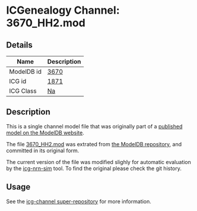 # ICGenealogy Channel: 3670\_HH2.mod

## Details

Name | Description
---- | -----------
ModelDB id | [3670](http://senselab.med.yale.edu/ModelDB/ShowModel.cshtml?model=3670)
ICG id | [1871](http://icg.neurotheory.ox.ac.uk/channels/2/1871)
ICG Class | [Na](http://icg.neurotheory.ox.ac.uk/channels/2)

## Description

This is a single channel model file that was originally part of a [published model on the ModelDB website](http://senselab.med.yale.edu/mModelDB/ShowModel.cshtml?model=3670).


The file [3670\_HH2.mod](3670_HH2.mod) was extrated from [the ModelDB repository](http://senselab.med.yale.edu/ModelDB/ShowModel.cshtml?model=3670), and committed in its original form.

The current version of the file was modified slighly for automatic evaluation by the [icg-nrn-sim](https://github.com/icgenealogy/icg-nrn-sim) tool. To find the original please check the git history.


## Usage

See the [icg-channel super-repository](https://github.com/icgenealogy/icg-channels) for more information.